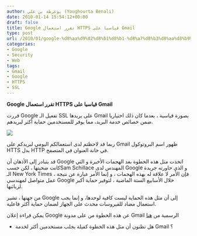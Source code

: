 ```yaml
---
author: يوغرطة بن علي (Youghourta Benali)
date: 2010-01-14 15:54:12+00:00
draft: false
title: Google تقرر استعمال HTTPS قياسيا على Gmail
type: post
url: /2010/01/google-%d8%aa%d9%82%d8%b1%d8%b1-%d8%a7%d8%b3%d8%aa%d8%b9%d9%85%d8%a7%d9%84-https-%d9%82%d9%8a%d8%a7%d8%b3%d9%8a%d8%a7-%d8%b9%d9%84%d9%89-gmail/
categories:
- Google
- Security
- Web
tags:
- Gmail
- Google
- HTTPS
- SSL
---
```


**Google تقرر استعمال HTTPS قياسيا على Gmail**


قررت Google تفعيل الـ SSL على بريدها Gmail بصورة قياسية ، بعدما كان ذلك اختياريا ضمن خصائص خدمة البريد، مما يوفر للمستخدمين حماية أكثر لبريدهم.

![](http://www.it-scoop.com/wp-content/uploads/2010/01/gmail_logo-e1263484332925-300x94.png)


ربما قد لاحظتم لدى استعمالكم اليومي لبريدكم على Gmail ظهور اسم البروتوكول HTTS بدل HTTP في خانة العنوان في المتصفح.

قد يتبادر إلى الأذهان أن Google اتخذت مثل هذه الخطوة بعد الهجمات الأخيرة و التي كانت ضحيتها ، لكن حسبSam Schillace المهندس لدى Google و الذي حاورته جريدة الـ New York Times ، فإن الأمر لا علاقة له بهذه الهجمات ، و إنما الأمر عبارة عن نتيجة عمل متواصل لمهندسي Google خلال الأسابيع الستة الماضية ، لتوفير حماية أكبر لزبائنها.

من جهتها ، تشير Google إلى أن مثل هذه الحماية ليست كافية لوحدها، و إنما يجب استعمال مضاد للفيروسات محدث على الجهاز لضمان حماية أكثر فاعلية.

يمكن قراءة إعلان Google عن هذه الخطوة من على مدونة Gmail الرسمية من [هنا](http://gmailblog.blogspot.com/2010/01/default-https-access-for-gmail.html)

- هل تظنون أن مثل هذه الخطوة كفيلة بجلب مستخدمين أكثر لخدمة Gmail ؟
